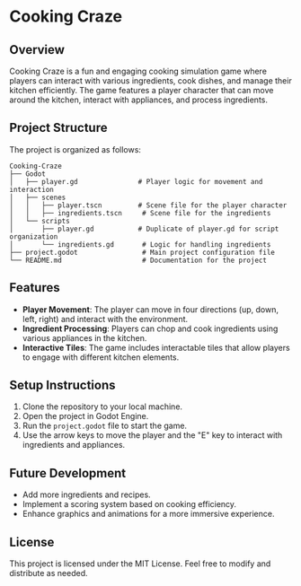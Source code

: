 # Cooking Craze

## Overview
Cooking Craze is a fun and engaging cooking simulation game where players can interact with various ingredients, cook dishes, and manage their kitchen efficiently. The game features a player character that can move around the kitchen, interact with appliances, and process ingredients.

## Project Structure
The project is organized as follows:

```
Cooking-Craze
├── Godot
│   ├── player.gd               # Player logic for movement and interaction
│   ├── scenes
│   │   ├── player.tscn         # Scene file for the player character
│   │   ├── ingredients.tscn     # Scene file for the ingredients
│   └── scripts
│       ├── player.gd           # Duplicate of player.gd for script organization
│       └── ingredients.gd       # Logic for handling ingredients
├── project.godot                # Main project configuration file
└── README.md                    # Documentation for the project
```

## Features
- **Player Movement**: The player can move in four directions (up, down, left, right) and interact with the environment.
- **Ingredient Processing**: Players can chop and cook ingredients using various appliances in the kitchen.
- **Interactive Tiles**: The game includes interactable tiles that allow players to engage with different kitchen elements.

## Setup Instructions
1. Clone the repository to your local machine.
2. Open the project in Godot Engine.
3. Run the `project.godot` file to start the game.
4. Use the arrow keys to move the player and the "E" key to interact with ingredients and appliances.

## Future Development
- Add more ingredients and recipes.
- Implement a scoring system based on cooking efficiency.
- Enhance graphics and animations for a more immersive experience.

## License
This project is licensed under the MIT License. Feel free to modify and distribute as needed.